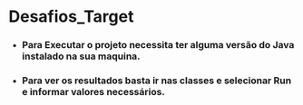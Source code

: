 # Desafios_Target
<tr>

* <h3>Para Executar o projeto necessita ter alguma versão do Java instalado na sua maquina.</h3>

* <h3>Para ver os resultados basta ir nas classes e selecionar Run e informar valores necessários.</h3>
